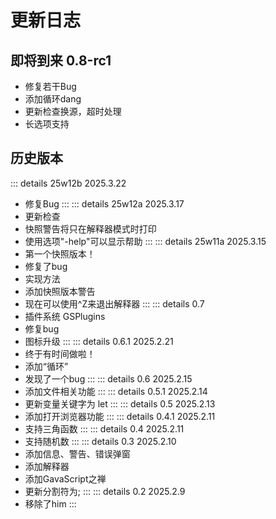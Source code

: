 # 更新日志

## 即将到来 0.8-rc1
  - 修复若干Bug
  - 添加循环dang
  - 更新检查换源，超时处理
  - 长选项支持

## 历史版本
::: details <Badge type="tip" text="快照"/> 25w12b
  2025.3.22
  - 修复Bug
:::
::: details <Badge type="tip" text="快照"/> 25w12a
  2025.3.17
  - 更新检查
  - 快照警告将只在解释器模式时打印
  - 使用选项"-help"可以显示帮助
:::
::: details <Badge type="tip" text="快照"/> 25w11a
  2025.3.15
  - 第一个快照版本！
  - 修复了bug
  - 实现方法
  - 添加快照版本警告
  - 现在可以使用^Z来退出解释器
:::
::: details 0.7
  - 插件系统 GSPlugins
  - 修复bug
  - 图标升级
:::
::: details <Badge type="warning" text="内部"/> 0.6.1
  2025.2.21
  - 终于有时间做啦！
  - 添加“循环”
  - 发现了一个bug
:::
::: details <Badge type="warning" text="内部"/> 0.6
  2025.2.15
  - 添加文件相关功能
:::
::: details <Badge type="warning" text="内部"/> 0.5.1
  2025.2.14
  - 更新变量关键字为 let
:::
::: details <Badge type="warning" text="内部"/> 0.5
  2025.2.13
  - 添加打开浏览器功能
:::
::: details 0.4.1
  2025.2.11
  - 支持三角函数
:::
::: details <Badge type="warning" text="内部"/> 0.4
  2025.2.11
  - 支持随机数
:::
::: details 0.3
  2025.2.10
  - 添加信息、警告、错误弹窗
  - 添加解释器
  - 添加GavaScript之禅
  - 更新分割符为;
:::
::: details 0.2
  2025.2.9
  - 移除了him
:::